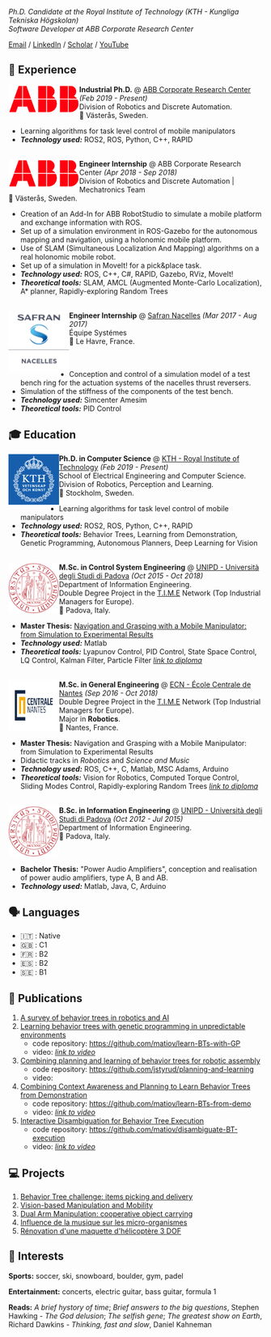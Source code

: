 
_Ph.D. Candidate at the Royal Institute of Technology (KTH - Kungliga Tekniska Högskolan)_  
_Software Developer at ABB Corporate Research Center_

[Email](matteo.iovino@se.abb.com) / [LinkedIn](https://www.linkedin.com/in/matteo~iovino/) / [Scholar](https://scholar.google.com/citations?user=dH2oc1QAAAAJ&hl=it) / [YouTube](https://www.youtube.com/channel/UCHL3PZ_AYCyejt8fxBMQqdg)

## 🏢 Experience


<img align="left" width="140" height="55" src="https://github.com/matiov/digital-cv/blob/gh-pages/imgs/ABB_logo.png">

**Industrial Ph.D.** @ [ABB Corporate Research Center](https://global.abb/group/en/technology/corporate-research-centers/sweden) _(Feb 2019 - Present)_  
Division of Robotics and Discrete Automation.  
📍 Västerås, Sweden.  

* Learning algorithms for task level control of mobile manipulators
* **_Technology used:_** ROS2, ROS, Python, C++, RAPID
<br/><br/>  

<img align="left" width="140" height="55" src='https://github.com/matiov/digital-cv/blob/gh-pages/imgs/ABB_logo.png'>

**Engineer Internship** @ ABB Corporate Research Center _(Apr 2018 - Sep 2018)_  
Division of Robotics and Discrete Automation | Mechatronics Team  
📍 Västerås, Sweden.  

* Creation of an Add-In for ABB RobotStudio to simulate a mobile platform and exchange information with ROS.
* Set up of a simulation environment in ROS-Gazebo for the autonomous mapping and navigation, using a holonomic mobile platform.
* Use of SLAM (Simultaneous Localization And Mapping) algorithms on a real holonomic mobile robot.
* Set up of a simulation in MoveIt! for a pick&place task.
* **_Technology used:_** ROS, C++, C#, RAPID, Gazebo, RViz, MoveIt!
* **_Theoretical tools:_** SLAM, AMCL (Augmented Monte-Carlo Localization), A* planner, Rapidly-exploring Random Trees
<br/><br/> 

<img align="left" width="120" height="120" src='https://github.com/matiov/digital-cv/blob/gh-pages/imgs/SAFRAN_logo.png'>

**Engineer Internship** @ [Safran Nacelles](https://www.safran-group.com/companies/safran-nacelles) _(Mar 2017 - Aug 2017)_  
Équipe Systémes  
📍 Le Havre, France.  
 <br/><br/>
* Conception and control of a simulation model of a test bench ring for the actuation systems of the nacelles thrust reversers.
* Simulation of the stiffness of the components of the test bench.
* **_Technology used:_** Simcenter Amesim
* **_Theoretical tools:_** PID Control

## 🎓 Education

<img align="left" width="100" height="100" src='https://github.com/matiov/digital-cv/blob/gh-pages/imgs/KTH_Logo.png'>

**Ph.D. in Computer Science** @ [KTH - Royal Institute of Technology](https://www.kth.se/is/rpl/division-of-robotics-perception-and-learning-1.779439) _(Feb 2019 - Present)_  
School of Electrical Engineering and Computer Science.  
Division of Robotics, Perception and Learning.  
📍 Stockholm, Sweden.  

* Learning algorithms for task level control of mobile manipulators
* **_Technology used:_** ROS2, ROS, Python, C++, RAPID
* **_Theoretical tools:_** Behavior Trees, Learning from Demonstration, Genetic Programming, Autonomous Planners, Deep Learning for Vision
<br/><br/> 

<img align="left" width="100" height="100" src='https://github.com/matiov/digital-cv/blob/gh-pages/imgs/Unipd_Logo.png'>

**M.Sc. in Control System Engineering** @ [UNIPD - Università degli Studi di Padova](https://degrees.dei.unipd.it/master-degrees/control-systems-engineering/) _(Oct 2015 - Oct 2018)_  
Department of Information Engineering.  
Double Degree Project in the [T.I.M.E](https://timeassociation.org/) Network (Top Industrial Managers for Europe).  
📍 Padova, Italy.  

* **Master Thesis:** [Navigation and Grasping with a Mobile Manipulator: from Simulation to Experimental Results](https://thesis.unipd.it/handle/20.500.12608/26783)
* **_Technology used:_** Matlab
* **_Theoretical tools:_** Lyapunov Control, PID Control, State Space Control, LQ Control, Kalman Filter, Particle Filter
[_link to diploma_](https://github.com/matiov/digital-cv/blob/gh-pages/diplomas/Diploma_UNIPD.pdf)
<br/><br/> 

<img align="left" width="100" height="100" src='https://github.com/matiov/digital-cv/blob/gh-pages/imgs/ECN_Logo.svg'>

**M.Sc. in General Engineering** @ [ECN - École Centrale de Nantes](https://www.ec-nantes.fr/engineering-programme-diplome-dingenieur/course-specialisations-yrs-23/robotics) _(Sep 2016 - Oct 2018)_  
Double Degree Project in the [T.I.M.E](https://timeassociation.org/) Network (Top Industrial Managers for Europe).  
Major in **Robotics**.  
📍 Nantes, France.  

* **Master Thesis:** Navigation and Grasping with a Mobile Manipulator: from Simulation to Experimental Results
* Didactic tracks in _Robotics_ and _Science and Music_
* **_Technology used:_** ROS, C++, C, Matlab, MSC Adams, Arduino
* **_Theoretical tools:_** Vision for Robotics, Computed Torque Control, Sliding Modes Control, Rapidly-exploring Random Trees
[_link to diploma_](https://github.com/matiov/digital-cv/blob/gh-pages/diplomas/Diploma_ECN.pdf)
<br/><br/> 

<img align="left" width="100" height="100" src='https://github.com/matiov/digital-cv/blob/gh-pages/imgs/Unipd_Logo.png'>

**B.Sc. in Information Engineering** @ [UNIPD - Università degli Studi di Padova](https://degrees.dei.unipd.it/information-engineering-english-track/) _(Oct 2012 - Jul 2015)_  
Department of Information Engineering.  
📍 Padova, Italy.  
<br/><br/>
* **Bachelor Thesis:** "Power Audio Amplifiers", conception and realisation of power audio amplifiers, type A, B and AB.
* **_Technology used:_** Matlab, Java, C, Arduino

## 🗣️ Languages

- 🇮🇹 : Native
- 🇬🇧 : C1
- 🇫🇷 : B2
- 🇪🇸 : B2
- 🇸🇪 : B1

## 📖 Publications

1. [A survey of behavior trees in robotics and AI](https://www.sciencedirect.com/science/article/pii/S0921889022000513)
2. [Learning behavior trees with genetic programming in unpredictable environments](https://ieeexplore.ieee.org/abstract/document/9562088)
    * code repository: https://github.com/matiov/learn-BTs-with-GP
    * video: [_link to video_](https://www.youtube.com/watch?v=D_6YE3HhEnA)
4. [Combining planning and learning of behavior trees for robotic assembly](https://arxiv.org/abs/2103.09036)
    * code repository: https://github.com/jstyrud/planning-and-learning
    * video: 
6. [Combining Context Awareness and Planning to Learn Behavior Trees from Demonstration](https://arxiv.org/abs/2109.07133)
    * code repository: https://github.com/matiov/learn-BTs-from-demo
    * video: [_link to video_](https://www.youtube.com/watch?v=cy6PKRrsMjM&t=34s)
7. [Interactive Disambiguation for Behavior Tree Execution](https://arxiv.org/abs/2203.02994)
    * code repository: https://github.com/matiov/disambiguate-BT-execution
    * video: [_link to video_](https://www.youtube.com/watch?v=aC1wY35ZNWk)


## 💻 Projects

1. [Behavior Tree challenge: items picking and delivery](https://github.com/jstyrud/WASP-CBSS-BT)
2. [Vision-based Manipulation and Mobility](https://www.youtube.com/watch?v=ldcq6FBHAwY)
3. [Dual Arm Manipulation: cooperative object carrying](https://youtu.be/cyiVQpB7XYc)
4. [Influence de la musique sur les micro-organismes](https://github.com/matiov/digital-cv/blob/gh-pages/reports/musique.pdf)
5. [Rénovation d'une maquette d'hélicoptère 3 DOF](https://github.com/matiov/digital-cv/blob/gh-pages/reports/robotique.pdf)

## 🧐 Interests

**Sports:** soccer, ski, snowboard, boulder, gym, padel  

**Entertainment:** concerts, electric guitar, bass guitar, formula 1  

**Reads:** _A brief hystory of time_; _Brief answers to the big questions_, Stephen Hawking - _The God delusion_; _The selfish gene_; _The greatest show on Earth_, Richard Dawkins - _Thinking, fast and slow_, Daniel Kahneman
